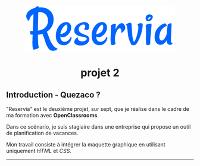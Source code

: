 <div style="text-align:center"><img src="./images/Readme/Reservia_logo.png" alt="Reservia"></div> 

<h1 align="center">projet 2</h1>
 

## Introduction - Quezaco ?

"Reservia" est le deuxième projet, sur sept, que je réalise dans le cadre de ma formation avec  **OpenClassrooms**.

Dans ce scénario, je suis stagiaire dans une entreprise qui propose un outil de planification de vacances.

Mon travail consiste à intégrer la maquette graphique en utilisant uniquement *HTML* et *CSS*. 

***************
